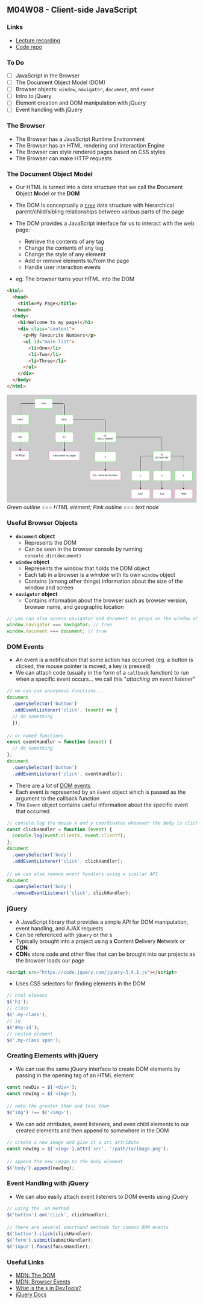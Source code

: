 ## M04W08 - Client-side JavaScript

### Links
- [Lecture recording](https://vimeo.com/826531985/85413f6db1)
- [Code repo](https://github.com/duyatran/lhl-lectures/tree/master/flex-eve-2023-03-20/m04w08)

### To Do
- [ ] JavaScript in the Browser
- [ ] The Document Object Model (DOM)
- [ ] Browser objects: `window`, `navigator`, `document`, and `event`
- [ ] Intro to jQuery
- [ ] Element creation and DOM manipulation with jQuery
- [ ] Event handling with jQuery

### The Browser
 - The Browser has a JavaScript Runtime Environment
 - The Browser has an HTML rendering and interaction Engine
 - The Browser can style rendered pages based on CSS styles
 - The Browser can make HTTP requests

### The **D**ocument **O**bject **M**odel
- Our HTML is turned into a data structure that we call the **D**ocument **O**bject **M**odel or the **DOM**
- The DOM is conceptually a [`tree`](https://en.wikipedia.org/wiki/Tree_(data_structure)) data structure with hierarchical parent/child/sibling relationships between various parts of the page
- The DOM provides a JavaScript interface for us to interact with the web page:
  - Retrieve the contents of any tag
  - Change the contents of any tag
  - Change the style of any element
  - Add or remove elements to/from the page
  - Handle user interaction events

- eg. The browser turns your HTML into the DOM

```html
<html>
  <head>
    <title>My Page</title>
  </head>
  <body>
    <h1>Welcome to my page!</h1>
    <div class="content">
      <p>My Favourite Numbers</p>
      <ul id="main-list">
        <li>One</li>
        <li>Two</li>
        <li>Three</li>
      </ul>
    </div>
  </body>
</html>
```

![DOM example](https://raw.githubusercontent.com/andydlindsay/lectures/master/w04d02/dom-example.png)
*Green outline === HTML element; Pink outline === text node*

### Useful Browser Objects
- **`document` object**
  - Represents the DOM
  - Can be seen in the browser console by running `console.dir(document)`
- **`window` object**
  - Represents the window that holds the DOM object
  - Each tab in a browser is a _window_ with its own `window` object
  - Contains (among other things) information about the size of the window and screen
- **`navigator` object**
  - Contains information about the browser such as browser version, browser name, and geographic location

```js
// you can also access navigator and document as props on the window object
window.navigator === navigator; // true
window.document === document; // true
```

### DOM Events
- An event is a notification that some action has occurred (eg. a button is clicked, the mouse pointer is moved, a key is pressed)
- We can attach code (usually in the form of a `callback` function) to run when a specific event occurs... we call this "_attaching an event listener_"

```js
// we can use anonymous functions...
document
  .querySelector('button')
  .addEventListener('click', (event) => {
  // do something
  });

// or named functions
const eventHandler = function (event) {
  // do something
};
document
  .querySelector('button')
  .addEventListener('click', eventHandler);
```

- There are a *lot* of [DOM events](https://developer.mozilla.org/en-US/docs/Web/Events)
- Each event is represented by an `Event` object which is passed as the argument to the callback function
- The `Event` object contains useful information about the specific event that occurred

```js
// console.log the mouse x and y coordinates whenever the body is clicked
const clickHandler = function (event) {
  console.log(event.clientX, event.clientY);
};
document
  .querySelector('body')
  .addEventListener('click', clickHandler);

// we can also remove event handlers using a similar API
document
  .querySelector('body')
  .removeEventListener('click', clickHandler);
```

### jQuery
- A JavaScript library that provides a simple API for DOM manipulation, event handling, and AJAX requests
- Can be referenced with `jQuery` or the `$`
- Typically brought into a project using a **C**ontent **D**elivery **N**etwork or **CDN**
- **CDN**s store code and other files that can be brought into our projects as the browser loads our page

```html
<script src="https://code.jquery.com/jquery-3.4.1.js"></script>
```

- Uses CSS selectors for finding elements in the DOM

```js
// html element
$('h1');
// class
$('.my-class');
// id
$('#my-id');
// nested element
$('.my-class span');
```

### Creating Elements with jQuery
- We can use the same jQuery interface to create DOM elements by passing in the opening tag of an HTML element

```js
const newDiv = $('<div>');
const newImg = $('<img>');

// note the greater than and less than
$('img') !== $('<img>');
```

- We can add attributes, event listeners, and even child elements to our created elements and then append to somewhere in the DOM

```js
// create a new image and give it a src attribute
const newImg = $('<img>').attr('src', '/path/to/image.png');

// append the new image to the body element
$('body').append(newImg);
```

### Event Handling with jQuery
- We can also easily attach event listeners to DOM events using jQuery

```js
// using the .on method
$('button').on('click', clickHandler);

// there are several shorthand methods for common DOM events
$('button').click(clickHandler);
$('form').submit(submitHandler);
$('input').focus(focusHandler);
```

### Useful Links
- [MDN: The DOM](https://developer.mozilla.org/en-US/docs/Web/API/Document_Object_Model/Introduction)
- [MDN: Browser Events](https://developer.mozilla.org/en-US/docs/Web/Events)
- [What is the `$` in DevTools?](https://thewebivore.com/exactly-wth-is-up-with-in-devtools/)
- [jQuery Docs](https://jquery.com/)
